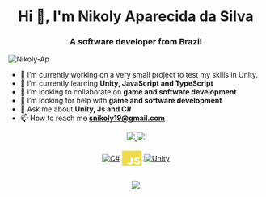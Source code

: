 
<h1 align="center">Hi 👋, I'm Nikoly Aparecida da Silva </h1>
<h3 align="center">A software developer from Brazil</h3>
<p align="left"> <img src="https://komarev.com/ghpvc/?username=Nikoly-Ap&label=Profile%20views&color=0e75b6&style=flat" alt="Nikoly-Ap" /> </p>


- 🔭 I’m currently working on a very small project to test my skills in Unity.
- 🌱 I’m currently learning **Unity, JavaScript and TypeScript**
- 👯 I’m looking to collaborate on **game and software development**
- 🤝 I’m looking for help with **game and software development**
- 💬 Ask me about **Unity, Js and C#**
- 📫 How to reach me **snikoly19@gmail.com**
<div align="center">


<div align="center">
  <a href="https://github.com/Nikoly-Ap">
  <img height="180em" src="https://https://github-readme-stats.vercel.app/api?username=Nikoly-Ap&show_icons=true&theme=radical"/>
  <img height="180em" src="https://github-readme-stats.vercel.app/api?username=Nikoly-Ap&show_icons=true&theme=radical"/>
</div>

<div style="display: inline_block"><br>
  <img align="center" alt="C#" height="30" width="40" src="https://cdn.jsdelivr.net/gh/devicons/devicon@latest/icons/csharp/csharp-original.svg" />
  <img align="center" alt="Js" height="30" width="40" src="https://raw.githubusercontent.com/devicons/devicon/master/icons/javascript/javascript-plain.svg">
  <img align="center" alt="Unity" height="30" width="40" src="https://cdn.jsdelivr.net/gh/devicons/devicon@latest/icons/unity/unity-original.svg">
  
</div>
  
##

<div> 
  <a href="https://www.linkedin.com/in/daniel-tadeu/" target="_blank"><img src="https://img.shields.io/badge/-LinkedIn-%230077B5?style=for-the-badge&logo=linkedin&logoColor=white" target="_blank"></a> 
  
</div>


